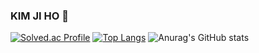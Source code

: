 ### KIM JI HO 👋



[![Solved.ac Profile](http://mazassumnida.wtf/api/v2/generate_badge?boj=gosmf12)](https://solved.ac/gosmf12/)
[![Top Langs](https://github-readme-stats.vercel.app/api/top-langs/?username=ammajoe&layout=compact&hide_border=true)](https://github.com/ammajoe)
![Anurag's GitHub stats](https://github-readme-stats.vercel.app/api?username=ammajoe&show_icons=true)

<!--
**kimsezin/kimsezin** is a ✨ _special_ ✨ repository because its `README.md` (this file) appears on your GitHub profile.


Here are some ideas to get you started:

- 🔭 I’m currently working on ...
- 🌱 I’m currently learning ...
- 👯 I’m looking to collaborate on ...
- 🤔 I’m looking for help with ...
- 💬 Ask me about ...
- 📫 How to reach me: ...
- 😄 Pronouns: ...
- ⚡ Fun fact: ...
-->
